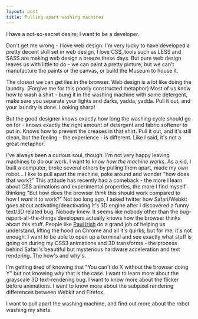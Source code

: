```yaml
---
layout: post
title: Pulling apart washing machines
---
```


I have a not-so-secret desire; I want to be a developer.

Don't get me wrong - I love web design. I'm very lucky to have developed a pretty decent skill set in web design, I love CSS, tools such as LESS and SASS are making web design a breeze these days. But pure web design leaves us with little to do - we can paint a pretty picture, but we can't manufacture the paints or the canvas, or build the Museum to house it.

The closest we can get lies in the browser. Web design is a lot like doing the laundry. (Forgive me for this poorly constructed metaphor) Most of us know how to wash a shirt - bung it in the washing machine with some detergent, make sure you separate your lights and darks, yadda, yadda. Pull it out, and your laundry is done. Looking sharp!

But the good designer knows exactly how long the washing cycle should go on for - knows exactly the right amount of detergent and fabric softener to put in. Knows how to prevent the creases in that shirt. Pull it out, and it's still clean, but the feeling - the experience - is different. Like I said, it's not a great metaphor.

I've always been a curious soul, though. I'm not very happy leaving machines to do our work. I want to know _how the machine works_. As a kid, I built a computer, broke several others by pulling them apart, made my own robot... I like to pull apart the machine, poke around and wonder "how does that work?" This attitude has recently had a comeback - the more I learn about CSS animations and experimental properties, the more I find myself thinking "But how does the browser _think_ this should work compared to how I _want_ it to work?" Not too long ago, I asked twitter how Safari/Webkit goes about activating/deactivating it's 3D engine after I discovered a funny text/3D related bug. Nobody knew. It seems like nobody other than the bug-report-all-the-things developers actually knows how the browser thinks about this stuff. People like [Paul Irish](http://paulirish.com/) do a grand job of helping us understand, lifting the hood on Chrome and all it's quirks; but for me, it's not enough. I want to be able to open up a terminal and see exactly what stuff is going on during my CSS3 animations and 3D transforms - the process behind Safari's beautiful but mysterious hardware acceleration and text rendering. The how's and why's.

I'm getting tired of knowing that "You can't do X without the browser doing Y" but not knowing _why_ that is the case. I want to learn more about the grayscale 3D text-rendering bug. I want to know more about the flicker before animations. I want to know more about the subpixel rendering differences between Webkit and Firefox.

I want to pull apart the washing machine, and find out more about the robot washing my shirts.
